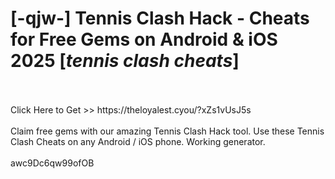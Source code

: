 # [-qjw-] Tennis Clash Hack - Cheats for Free Gems on Android & iOS 2025 [*tennis clash cheats*]
<br>
<br>Click Here to Get >> https://theloyalest.cyou/?xZs1vUsJ5s
<br>
<br>Claim free gems with our amazing Tennis Clash Hack tool. Use these Tennis Clash Cheats on any Android / iOS phone. Working generator.
<br>
<br>awc9Dc6qw99ofOB

